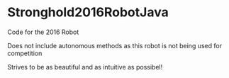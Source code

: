 # Stronghold2016RobotJava

Code for the 2016 Robot

Does not include autonomous methods as this robot is not being used for competition

Strives to be as beautiful and as intuitive as possibel!